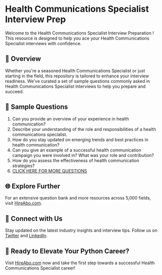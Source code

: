 # Health Communications Specialist Interview Prep

Welcome to the Health Communications Specialist Interview Preparation ! This resource is designed to help you ace your Health Communications Specialist interviews with confidence.

## 🚀 Overview

Whether you're a seasoned Health Communications Specialist or just starting in the field, this repository is tailored to enhance your interview readiness. We've curated a set of sample questions commonly asked in Health Communications Specialist interviews to help you prepare and succeed.

## 📝 Sample Questions

1. Can you provide an overview of your experience in health communication?
2. Describe your understanding of the role and responsibilities of a health communications specialist.
3. How do you stay updated on emerging trends and best practices in health communication?
4. Can you give an example of a successful health communication campaign you were involved in? What was your role and contribution?
5. How do you assess the effectiveness of health communication strategies?
6. [CLICK HERE FOR MORE QUESTIONS](https://hireabo.com/job/13_2_12/Health%20Communications%20Specialist)

## 🌐 Explore Further

For an extensive question bank and more resources across 5,000 fields, visit [HireAbo.com](https://www.hireabo.com).

## 📱 Connect with Us

Stay updated on the latest industry insights and interview tips. Follow us on [Twitter](https://twitter.com/hireabo) and [LinkedIn](https://www.linkedin.com/in/hire-abo-3609972a8/).

## 🚀 Ready to Elevate Your Python Career?

Visit [HireAbo.com](https://www.hireabo.com) now and take the first step towards a successful Health Communications Specialist career!